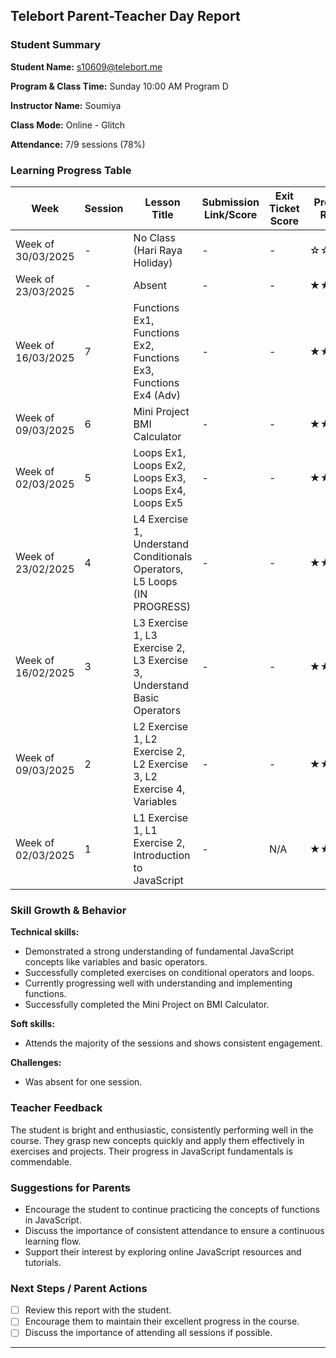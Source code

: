 ## Telebort Parent-Teacher Day Report

### Student Summary
**Student Name:** s10609@telebort.me

**Program & Class Time:** Sunday 10:00 AM Program D

**Instructor Name:** Soumiya

**Class Mode:** Online - Glitch

**Attendance:** 7/9 sessions (78%)


### Learning Progress Table

| Week             | Session | Lesson Title                                                                                                | Submission Link/Score | Exit Ticket Score | Progress Rating |
| --------------- | ------- | ----------------------------------------------------------------------------------------------------------- | ---------------------- | ----------------- | --------------- |
| Week of 30/03/2025 | -       | No Class (Hari Raya Holiday)                                                                              | -                      | -                 | ☆☆☆☆☆         |
| Week of 23/03/2025 | -       | Absent                                                                                                    | -                      | -                 | ★★★★☆         |
| Week of 16/03/2025 | 7       | Functions Ex1, Functions Ex2, Functions Ex3, Functions Ex4 (Adv)                                          | -                      | -                 | ★★★★☆         |
| Week of 09/03/2025 | 6       | Mini Project BMI Calculator                                                                               | -                      | -                 | ★★★★☆         |
| Week of 02/03/2025 | 5       | Loops Ex1, Loops Ex2, Loops Ex3, Loops Ex4, Loops Ex5                                                     | -                      | -                 | ★★★★★         |
| Week of 23/02/2025 | 4       | L4 Exercise 1, Understand Conditionals Operators, L5 Loops (IN PROGRESS)                                 | -                      | -                 | ★★★★★         |
| Week of 16/02/2025 | 3       | L3 Exercise 1, L3 Exercise 2, L3 Exercise 3, Understand Basic Operators                                    | -                      | -                 | ★★★★★         |
| Week of 09/03/2025 | 2       | L2 Exercise 1, L2 Exercise 2, L2 Exercise 3, L2 Exercise 4, Variables                                     | -                      | -                 | ★★★★★         |
| Week of 02/03/2025 | 1       | L1 Exercise 1, L1 Exercise 2, Introduction to JavaScript                                                 | -                      | N/A               | ★★★★★         |

### Skill Growth & Behavior

**Technical skills:**
* Demonstrated a strong understanding of fundamental JavaScript concepts like variables and basic operators.
* Successfully completed exercises on conditional operators and loops.
* Currently progressing well with understanding and implementing functions.
* Successfully completed the Mini Project on BMI Calculator.

**Soft skills:**
* Attends the majority of the sessions and shows consistent engagement.

**Challenges:**
* Was absent for one session.

### Teacher Feedback

The student is bright and enthusiastic, consistently performing well in the course. They grasp new concepts quickly and apply them effectively in exercises and projects. Their progress in JavaScript fundamentals is commendable.

### Suggestions for Parents

* Encourage the student to continue practicing the concepts of functions in JavaScript.
* Discuss the importance of consistent attendance to ensure a continuous learning flow.
* Support their interest by exploring online JavaScript resources and tutorials.

### Next Steps / Parent Actions

* [ ] Review this report with the student.
* [ ] Encourage them to maintain their excellent progress in the course.
* [ ] Discuss the importance of attending all sessions if possible.

---